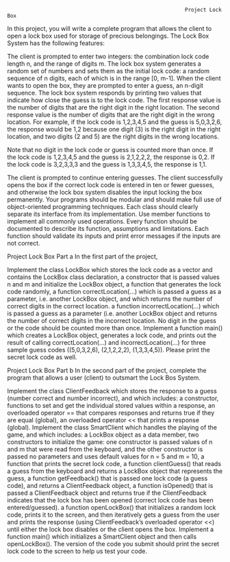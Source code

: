                                                               Project Lock Box
In this project, you will write a complete program that allows the client to open a lock box used for storage of precious belongings. The Lock Box System has the following features:

The client is prompted to enter two integers: the combination lock code length n, and the range of digits m.
The lock box system generates a random set of numbers and sets them as the initial lock code: a random sequence of n digits, each of which is in the range [0, m-1].
When the client wants to open the box, they are prompted to enter a guess, an n-digit sequence.
The lock box system responds by printing two values that indicate how close the guess is to the lock code. The first response value is the number of digits that are the right digit in the right location. The second response value is the number of digits that are the right digit in the wrong location.
For example, if the lock code is 1,2,3,4,5 and the guess is 5,0,3,2,6, the response would be 1,2 because one digit (3) is the right digit in the right location, and two digits (2 and 5) are the right digits in the wrong locations.

Note that no digit in the lock code or guess is counted more than once. If the lock code is 1,2,3,4,5 and the guess is 2,1,2,2,2, the response is 0,2. If the lock code is 3,2,3,3,3 and the guess is 1,3,3,4,5, the response is 1,1.

The client is prompted to continue entering guesses. The client successfully opens the box if the correct lock code is entered in ten or fewer guesses, and otherwise the lock box system disables the input locking the box permanently.
Your programs should be modular and should make full use of object-oriented programming techniques. Each class should clearly separate its interface from its implementation. Use member functions to implement all commonly used operations. Every function should be documented to describe its function, assumptions and limitations. Each function should validate its inputs and print error messages if the inputs are not correct.

 

Project Lock Box Part a
In the first part of the project,

Implement the class LockBox which stores the lock code as a vector and contains
the LockBox class declaration,
a constructor that is passed values n and m and initialize the LockBox object,
a function that generates the lock code randomly,
a function correctLocation(…) which is passed a guess as a parameter, i.e. another LockBox object, and which returns the number of correct digits in the correct location.
a function incorrectLocation(…) which is passed a guess as a parameter (i.e. another LockBox object and returns the number of correct digits in the incorrect location. No digit in the guess or the code should be counted more than once.
Implement a function main() which creates a LockBox object, generates a lock code, and prints out the result of calling correctLocation(…) and incorrectLocation(…) for three sample guess codes ((5,0,3,2,6), (2,1,2,2,2), (1,3,3,4,5)). Please print the secret lock code as well.
 

Project Lock Box Part b
In the second part of the project, complete the program that allows a user (client) to outsmart the Lock Bos System.

Implement the class ClientFeedback which stores the response to a guess (number correct and number incorrect), and which includes:
a constructor,
functions to set and get the individual stored values within a response,
an overloaded operator == that compares responses and returns true if they are equal (global),
an overloaded operator << that prints a response (global).
Implement the class SmartClient which handles the playing of the game, and which includes:
a LockBox object as a data member,
two constructors to initialize the game: one constructor is passed values of n and m that were read from the keyboard, and the other constructor is passed no parameters and uses default values for n = 5 and m = 10,
a function that prints the secret lock code,
a function clientGuess() that reads a guess from the keyboard and returns a LockBox object that represents the guess,
a function getFeedback() that is passed one lock code (a guess code), and returns a ClientFeedback object,
a function isOpened() that is passed a ClientFeedback object and returns true if the ClientFeedback indicates that the lock box has been opened (correct lock code has been entered/guessed).
a function openLockBox() that initializes a random lock code, prints it to the screen, and then iteratively gets a guess from the user and prints the response (using ClientFeedback’s overloaded operator <<) until either the lock box disables or the client opens the box.
Implement a function main() which initializes a SmartClient object and then calls openLockBox(). The version of the code you submit should print the secret lock code to the screen to help us test your code.
